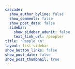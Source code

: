 ```yaml
---
cascade:
  show_author_byline: false
  show_comments: false
  show_post_date: false
  sidebar:
    show_sidebar_adunit: false
    text_link_url: /people/
title: "People \n"
layout: list-sidebar
show_button_links: false
show_post_date: false
show_post_thumbnail: true
---
```



